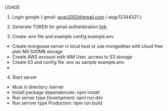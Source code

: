USAGE
1. Login google 
   {
   gmail: asgy2002@gmail.com / asgy12344321
   }

3. Generate TOKEN for gmail authentication
[link](https://www.example.com](https://developers.google.com/oauthplayground/#step2&scopes=https%3A%2F%2Fmail.google.com%2F&auth_code=4%2F0AfJohXnD-eWfI75ngD5NPtmEiliGSQDA4a2Fx3VcvpQDcVfWDu2ZsyDgpf_qShlyYw3NOw&refresh_token=1%2F%2F04bW8O6f9MZnKCgYIARAAGAQSNwF-L9Ir8-gkX6OEWsW46AVRbY0IedcZhdhAxcGFbvEKzWJUc0OPRBBkGMIO1cFYqFPCYlcvp0w&access_token_field=ya29.a0AfB_byDugMKjRURwz_2V4PLMUQAjbCIWD1JZp8tnCO8F_nNrm0zVkVsKDXaCxixTT3cGe9kPF56NWph4qQ8rkttmzjC1YV-l41QuJlj2Itb3fbpRKunfrV9mIR1u0rK2TB1cX9ndZ7i90ekCZq8m-KxjqZCKoYLN_KtY8AaCgYKAaMSARASFQHGX2MircBKk88-5aVxy6eVVMouWw0173&url=https%3A%2F%2F&content_type=application%2Fjson&http_method=GET&useDefaultOauthCred=checked&oauthEndpointSelect=Google&oauthAuthEndpointValue=https%3A%2F%2Faccounts.google.com%2Fo%2Foauth2%2Fv2%2Fauth&oauthTokenEndpointValue=https%3A%2F%2Foauth2.googleapis.com%2Ftoken&oauthClientId=591944686528-tloieu8vmvu2hcnt1cks1ukuks9vqv2p.apps.googleusercontent.com&expires_in=3598&oauthClientSecret=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&access_token_issue_date=1705334239&for_access_token=ya29.a0AfB_byDugMKjRURwz_2V4PLMUQAjbCIWD1JZp8tnCO8F_nNrm0zVkVsKDXaCxixTT3cGe9kPF56NWph4qQ8rkttmzjC1YV-l41QuJlj2Itb3fbpRKunfrV9mIR1u0rK2TB1cX9ndZ7i90ekCZq8m-KxjqZCKoYLN_KtY8AaCgYKAaMSARASFQHGX2MircBKk88-5aVxy6eVVMouWw0173&includeCredentials=checked&accessTokenType=bearer&autoRefreshToken=checked&accessType=offline&prompt=consent&response_type=code&wrapLines=on)https://developers.google.com/oauthplayground/#step2&scopes=https%3A%2F%2Fmail.google.com%2F&auth_code=4%2F0AfJohXnD-eWfI75ngD5NPtmEiliGSQDA4a2Fx3VcvpQDcVfWDu2ZsyDgpf_qShlyYw3NOw&refresh_token=1%2F%2F04bW8O6f9MZnKCgYIARAAGAQSNwF-L9Ir8-gkX6OEWsW46AVRbY0IedcZhdhAxcGFbvEKzWJUc0OPRBBkGMIO1cFYqFPCYlcvp0w&access_token_field=ya29.a0AfB_byDugMKjRURwz_2V4PLMUQAjbCIWD1JZp8tnCO8F_nNrm0zVkVsKDXaCxixTT3cGe9kPF56NWph4qQ8rkttmzjC1YV-l41QuJlj2Itb3fbpRKunfrV9mIR1u0rK2TB1cX9ndZ7i90ekCZq8m-KxjqZCKoYLN_KtY8AaCgYKAaMSARASFQHGX2MircBKk88-5aVxy6eVVMouWw0173&url=https%3A%2F%2F&content_type=application%2Fjson&http_method=GET&useDefaultOauthCred=checked&oauthEndpointSelect=Google&oauthAuthEndpointValue=https%3A%2F%2Faccounts.google.com%2Fo%2Foauth2%2Fv2%2Fauth&oauthTokenEndpointValue=https%3A%2F%2Foauth2.googleapis.com%2Ftoken&oauthClientId=591944686528-tloieu8vmvu2hcnt1cks1ukuks9vqv2p.apps.googleusercontent.com&expires_in=3598&oauthClientSecret=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&access_token_issue_date=1705334239&for_access_token=ya29.a0AfB_byDugMKjRURwz_2V4PLMUQAjbCIWD1JZp8tnCO8F_nNrm0zVkVsKDXaCxixTT3cGe9kPF56NWph4qQ8rkttmzjC1YV-l41QuJlj2Itb3fbpRKunfrV9mIR1u0rK2TB1cX9ndZ7i90ekCZq8m-KxjqZCKoYLN_KtY8AaCgYKAaMSARASFQHGX2MircBKk88-5aVxy6eVVMouWw0173&includeCredentials=checked&accessTokenType=bearer&autoRefreshToken=checked&accessType=offline&prompt=consent&response_type=code&wrapLines=on)

5. Create .env file and example config example.env 
- Create mongoose server in local host or use mongoAtlas with cloud free plan M0 500MB storage
- Create AWS account with IAM User, access to S3 storage
- Create S3 and config file .env as sample example.env
-  

4. Start server
- Must in directory /server
- Install package dependencies: npm install
- Run server type Development: npm run dev
- Run serrver type Production: npm run build



